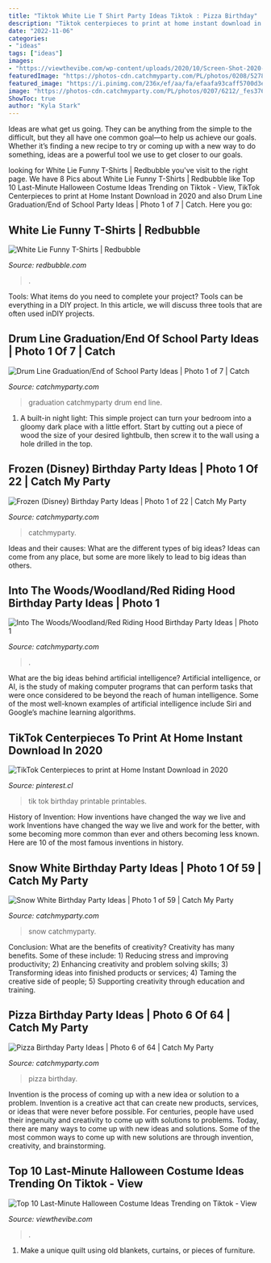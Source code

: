 ```yaml
---
title: "Tiktok White Lie T Shirt Party Ideas Tiktok : Pizza Birthday"
description: "Tiktok centerpieces to print at home instant download in 2020"
date: "2022-11-06"
categories:
- "ideas"
tags: ["ideas"]
images:
- "https://viewthevibe.com/wp-content/uploads/2020/10/Screen-Shot-2020-10-28-at-2.24.31-PM.png"
featuredImage: "https://photos-cdn.catchmyparty.com/PL/photos/0208/5278/image.jpg"
featured_image: "https://i.pinimg.com/236x/ef/aa/fa/efaafa93caff5700d3e14eafd9077603.jpg?nii=t"
image: "https://photos-cdn.catchmyparty.com/PL/photos/0207/6212/_fes3764.jpg"
ShowToc: true
author: "Kyla Stark"
---
```



Ideas are what get us going. They can be anything from the simple to the difficult, but they all have one common goal—to help us achieve our goals. Whether it’s finding a new recipe to try or coming up with a new way to do something, ideas are a powerful tool we use to get closer to our goals.

	

		
looking for White Lie Funny T-Shirts | Redbubble you've visit to the right page. We have 8 Pics about White Lie Funny T-Shirts | Redbubble like Top 10 Last-Minute Halloween Costume Ideas Trending on Tiktok - View, TikTok Centerpieces to print at Home Instant Download in 2020 and also Drum Line Graduation/End of School Party Ideas | Photo 1 of 7 | Catch. Here you go:
		
    
## White Lie Funny T-Shirts | Redbubble

<img loading=lazy src="https://ih1.redbubble.net/image.1739456551.7230/ssrco,classic_tee,womens,fafafa:ca443f4786,front_alt,square_product,600x600.jpg" onerror="this.onerror=null;this.src='https://tse4.mm.bing.net/th?id=OIP.SJCFADLp5h3pXpg6djns7AHaHZ&amp;pid=15.1';" alt="White Lie Funny T-Shirts | Redbubble">

_Source: redbubble.com_

>. 

	

Tools: What items do you need to complete your project?
Tools can be everything in a DIY project. In this article, we will discuss three tools that are often used inDIY projects.

    
## Drum Line Graduation/End Of School Party Ideas | Photo 1 Of 7 | Catch

<img loading=lazy src="https://photos-cdn.catchmyparty.com/PL/photos/0208/5278/image.jpg" onerror="this.onerror=null;this.src='https://tse4.mm.bing.net/th?id=OIP.hzp5ICj-IJ2PiDXUrtkB8wHaE8&amp;pid=15.1';" alt="Drum Line Graduation/End of School Party Ideas | Photo 1 of 7 | Catch">

_Source: catchmyparty.com_

>graduation catchmyparty drum end line. 

	

1. A built-in night light: This simple project can turn your bedroom into a gloomy dark place with a little effort. Start by cutting out a piece of wood the size of your desired lightbulb, then screw it to the wall using a hole drilled in the top.

    
## Frozen (Disney) Birthday Party Ideas | Photo 1 Of 22 | Catch My Party

<img loading=lazy src="https://photos-cdn.catchmyparty.com/PL/photos/0207/6212/_fes3764.jpg" onerror="this.onerror=null;this.src='https://tse4.mm.bing.net/th?id=OIP.PAqbY97Je92VQeaMk_8pGAHaFp&amp;pid=15.1';" alt="Frozen (Disney) Birthday Party Ideas | Photo 1 of 22 | Catch My Party">

_Source: catchmyparty.com_

>catchmyparty. 

	

Ideas and their causes: What are the different types of big ideas?
Ideas can come from any place, but some are more likely to lead to big ideas than others.

    
## Into The Woods/Woodland/Red Riding Hood Birthday Party Ideas | Photo 1

<img loading=lazy src="https://photos-cdn.catchmyparty.com/PL/photos/0200/2207/img_3334.jpg" onerror="this.onerror=null;this.src='https://tse1.mm.bing.net/th?id=OIP.IiMdftcYTtaXXqZgVl3ErQHaJ4&amp;pid=15.1';" alt="Into The Woods/Woodland/Red Riding Hood Birthday Party Ideas | Photo 1">

_Source: catchmyparty.com_

>. 

	

What are the big ideas behind artificial intelligence?
Artificial intelligence, or AI, is the study of making computer programs that can perform tasks that were once considered to be beyond the reach of human intelligence. Some of the most well-known examples of artificial intelligence include Siri and Google’s machine learning algorithms.

    
## TikTok Centerpieces To Print At Home Instant Download In 2020

<img loading=lazy src="https://i.pinimg.com/236x/ef/aa/fa/efaafa93caff5700d3e14eafd9077603.jpg?nii=t" onerror="this.onerror=null;this.src='https://tse1.mm.bing.net/th?id=OIP.gmwMXB7bhy54DqtPV7zIpQAAAA&amp;pid=15.1';" alt="TikTok Centerpieces to print at Home Instant Download in 2020">

_Source: pinterest.cl_

>tik tok birthday printable printables. 

	

History of Invention: How inventions have changed the way we live and work
Inventions have changed the way we live and work for the better, with some becoming more common than ever and others becoming less known. Here are 10 of the most famous inventions in history.

    
## Snow White Birthday Party Ideas | Photo 1 Of 59 | Catch My Party

<img loading=lazy src="https://photos-cdn.catchmyparty.com/PL/photos/0207/7493/image.jpg" onerror="this.onerror=null;this.src='https://tse3.mm.bing.net/th?id=OIP.lOevl3dpEWJXQ01QXuR58QHaHa&amp;pid=15.1';" alt="Snow White Birthday Party Ideas | Photo 1 of 59 | Catch My Party">

_Source: catchmyparty.com_

>snow catchmyparty. 

	

Conclusion: What are the benefits of creativity?
Creativity has many benefits. Some of these include: 1) Reducing stress and improving productivity; 2) Enhancing creativity and problem solving skills; 3) Transforming ideas into finished products or services; 4) Taming the creative side of people; 5) Supporting creativity through education and training.

    
## Pizza Birthday Party Ideas | Photo 6 Of 64 | Catch My Party

<img loading=lazy src="https://photos-cdn.catchmyparty.com/PL/photos/0214/1620/pizza_birthday_party_by_pixiebear__53_.jpg" onerror="this.onerror=null;this.src='https://tse4.mm.bing.net/th?id=OIP.J43HfSrHb4XpCj5ASNmpmgHaGm&amp;pid=15.1';" alt="Pizza Birthday Party Ideas | Photo 6 of 64 | Catch My Party">

_Source: catchmyparty.com_

>pizza birthday. 

	

Invention is the process of coming up with a new idea or solution to a problem. Invention is a creative act that can create new products, services, or ideas that were never before possible. For centuries, people have used their ingenuity and creativity to come up with solutions to problems. Today, there are many ways to come up with new ideas and solutions. Some of the most common ways to come up with new solutions are through invention, creativity, and brainstorming.

    
## Top 10 Last-Minute Halloween Costume Ideas Trending On Tiktok - View

<img loading=lazy src="https://viewthevibe.com/wp-content/uploads/2020/10/Screen-Shot-2020-10-28-at-2.24.31-PM.png" onerror="this.onerror=null;this.src='https://tse4.mm.bing.net/th?id=OIP.TBrZQG6EW_VIHiYkD0LwWQHaKc&amp;pid=15.1';" alt="Top 10 Last-Minute Halloween Costume Ideas Trending on Tiktok - View">

_Source: viewthevibe.com_

>. 

	

1. Make a unique quilt using old blankets, curtains, or pieces of furniture.


